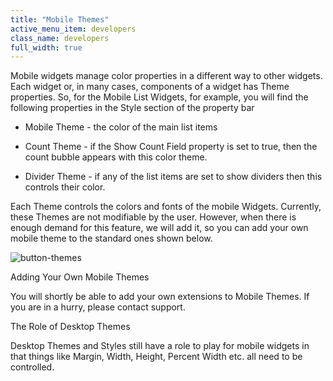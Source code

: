 ```yaml
---
title: "Mobile Themes"
active_menu_item: developers
class_name: developers
full_width: true
---
```



Mobile widgets manage color properties in a different way to other widgets. Each widget or, in many cases, components of a widget has Theme properties. So, for the Mobile List Widgets, for example, you will find the following properties in the Style section of the property bar

 - Mobile Theme - the color of the main list items

 - Count Theme - if the Show Count Field property is set to true, then the count bubble appears with this color theme.

 - Divider Theme - if any of the list items are set to show dividers then this controls their color.

Each Theme controls the colors and fonts of the mobile Widgets. Currently, these Themes are not modifiable by the user. However, when there is enough demand for this feature, we will add it, so you can add your own mobile theme to the standard ones shown below.

![button-themes](/img/docs/button-themes.png)

Adding Your Own Mobile Themes

You will shortly be able to add your own extensions to Mobile Themes. If you are in a hurry, please contact support.

The Role of Desktop Themes

Desktop Themes and Styles still have a role to play for mobile widgets in that things like Margin, Width, Height, Percent Width etc. all need to be controlled.
